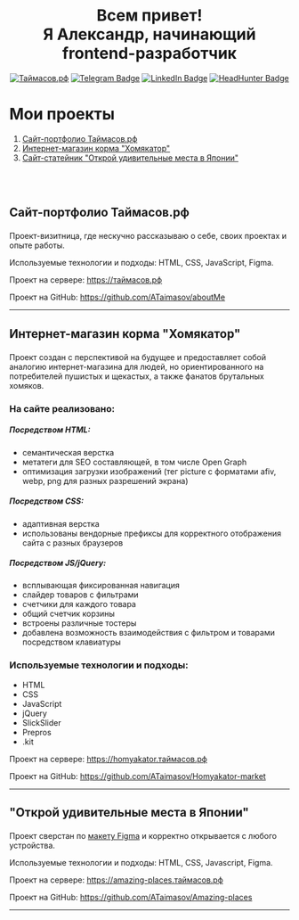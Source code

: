  <h1 align="center">Всем привет! <br>
    Я Александр, начинающий frontend-разработчик
  </h2>
   <div align="center">
    <a href="https://xn--80aag0apnud.xn--p1ai/"><img src="https://img.shields.io/badge/%D1%82%D0%B0%D0%B9%D0%BC%D0%B0%D1%81%D0%BE%D0%B2.%D1%80%D1%84-gray?style=for-the-badge" alt="Таймасов.рф"/></a>
    <a href="https://t.me/ATaimasov"><img src="https://img.shields.io/badge/Telegram-%23229ED9?style=for-the-badge&logo=telegram&logoColor=white" alt="Telegram Badge"/></a>
    <a href="#!"><img src="https://img.shields.io/badge/LinkedIn-%230a66c2?style=for-the-badge&logo=linkedin&logoColor=white" alt="LinkedIn Badge"/></a>
     <a href="https://orel.hh.ru/resume/2a4951a9ff0cdf7df50039ed1f74747767527a" class="budget-link"><img src="https://img.shields.io/badge/HeadHunter-%23e1011c?style=for-the-badge" alt="HeadHunter Badge" class="img-budget-link"/></a>
     
  </div>

#  <a name="projects">Мои проекты</a>
<ol>
 <li> <a href='#taimasov'>Сайт-портфолио Таймасов.рф </a></li>
 <li><a href='#homyakator'>Интернет-магазин корма "Хомякатор"</a></li>
 <li><a href='#amazing-places'> Сайт-статейник "Открой удивительные места в Японии"</a></li>

</ol>

<br><br>

## <p id="taimasov">Сайт-портфолио Таймасов.рф</p>
Проект-визитница, где нескучно рассказываю о себе, своих проектах и опыте работы.

Используемые технологии и подходы: HTML, CSS, JavaScript, Figma.

Проект на сервере: https://таймасов.рф

Проект на GitHub: https://github.com/ATaimasov/aboutMe

---

## <p id="homyakator">Интернет-магазин корма "Хомякатор"</p>
Проект создан с перспективой на будущее и предоставляет собой аналогию интернет-магазина для людей, но ориентированного на потребителей пушистых и щекастых, а также фанатов брутальных хомяков.

### На сайте реализовано: 

##### Посредством HTML:
- семантическая верстка
- метатеги для SEO составляющей, в том числе Open Graph
- оптимизация загрузки изображений (тег picture с форматами afiv, webp, png для разных разрешений экрана)

##### Посредством CSS:
- адаптивная верстка
- использованы вендорные префиксы для корректного отображения сайта с разных браузеров

##### Посредством JS/jQuery:
- всплывающая фиксированная навигация
- слайдер товаров с фильтрами
- счетчики для каждого товара 
- общий счетчик корзины 
- встроены различные тостеры 
- добавлена возможность взаимодействия с фильтром и товарами посредством клавиатуры

### Используемые технологии и подходы: 
- HTML
- CSS
- JavaScript
- jQuery
- SlickSlider
- Prepros
- .kit

Проект на сервере: https://homyakator.таймасов.рф

Проект на GitHub: https://github.com/ATaimasov/Homyakator-market

---

## <p id="amazing-places">"Открой удивительные места в Японии"</p>

Проект сверстан по <a href="https://www.figma.com/design/OmOvlQ6tioaV8XtoDP5tbl/travel-landing-page-jacobvoyles-(Copy)?node-id=0-1&t=g5g6Sx36lF1adm7M-1">макету Figma</a> и корректно открывается с любого устройства.

Используемые технологии и подходы: HTML, CSS, Javascript, Figma.

Проект на сервере: https://amazing-places.таймасов.рф

Проект на GitHub: https://github.com/ATaimasov/Amazing-places

---
